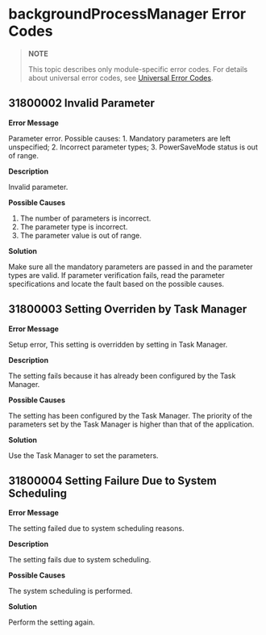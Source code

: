 # backgroundProcessManager Error Codes

<!--Kit: Background Tasks Kit-->
<!--Subsystem: Resourceschedule-->
<!--Owner: @hongjianfeng-->
<!--Designer: @zhouben25-->
<!--Tester: @fenglili18-->
<!--Adviser: @Brilliantry_Rui-->

> **NOTE**
>
> This topic describes only module-specific error codes. For details about universal error codes, see [Universal Error Codes](../errorcode-universal.md).

## 31800002 Invalid Parameter

**Error Message**

Parameter error. Possible causes: 1. Mandatory parameters are left unspecified; 2. Incorrect parameter types; 3. PowerSaveMode status is out of range.

**Description**

Invalid parameter.

**Possible Causes**

1. The number of parameters is incorrect.
2. The parameter type is incorrect.
3. The parameter value is out of range.

**Solution**

Make sure all the mandatory parameters are passed in and the parameter types are valid. If parameter verification fails, read the parameter specifications and locate the fault based on the possible causes.

## 31800003 Setting Overriden by Task Manager

**Error Message**

Setup error, This setting is overridden by setting in Task Manager.

**Description**

The setting fails because it has already been configured by the Task Manager.

**Possible Causes**

The setting has been configured by the Task Manager. The priority of the parameters set by the Task Manager is higher than that of the application.

**Solution**

Use the Task Manager to set the parameters.

## 31800004 Setting Failure Due to System Scheduling

**Error Message**

The setting failed due to system scheduling reasons.

**Description**

The setting fails due to system scheduling.

**Possible Causes**

The system scheduling is performed.

**Solution**

Perform the setting again.
